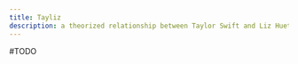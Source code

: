 ```yaml
---
title: Tayliz
description: a theorized relationship between Taylor Swift and Liz Huett
---
```


#TODO
